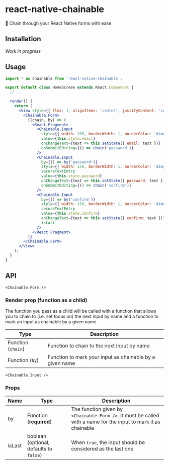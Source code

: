 # react-native-chainable

🔗 Chain through your React Native forms with ease

## Installation

_Work in progress_

## Usage

```jsx
import * as Chainable from 'react-native-chainable';

export default class HomeScreen extends React.Component {
  // ...

  render() {
    return (
      <View style={{ flex: 1, alignItems: 'center', justifyContent: 'center' }}>
        <Chainable.Form>
          {(chain, by) => (
            <React.Fragment>
              <Chainable.Input
                style={{ width: 150, borderWidth: 1, borderColor: 'dimgrey' }}
                value={this.state.email}
                onChangeText={text => this.setState({ email: text })}
                onSubmitEditing={() => chain('password')}
              />
              <Chainable.Input
                by={() => by('password')}
                style={{ width: 150, borderWidth: 1, borderColor: 'dimgrey' }}
                secureTextEntry
                value={this.state.password}
                onChangeText={text => this.setState({ password: text })}
                onSubmitEditing={() => chain('confirm')}
              />
              <Chainable.Input
                by={() => by('confirm')}
                style={{ width: 150, borderWidth: 1, borderColor: 'dimgrey' }}
                secureTextEntry
                value={this.state.confirm}
                onChangeText={text => this.setState({ confirm: text })}
                isLast
              />
            </React.Fragment>
          )}
        </Chainable.Form>
      </View>
    );
  }
}
```

## API

`<Chainable.Form />`

### Render prop (function as a child)

The function you pass as a child will be called with a function that allows you to chain to (i.e. set focus on) the next input by name and a function to mark an input as chainable by a given name

| Type               | Description                                              |
| ------------------ | -------------------------------------------------------- |
| Function (`chain`) | Function to chain to the next input by name              |
| Function (`by`)    | Function to mark your input as chainable by a given name |

`<Chainable.Input />`

### Props

| Name   | Type                                    | Description                                                                                                     |
| ------ | --------------------------------------- | --------------------------------------------------------------------------------------------------------------- |
| by     | Function (**required**)                 | The function given by `<Chainable.Form />`. It must be called with a name for the input to mark it as chainable |
| isLast | boolean (optional, defaults to `false`) | When `true`, the input should be considered as the last one                                                     |

